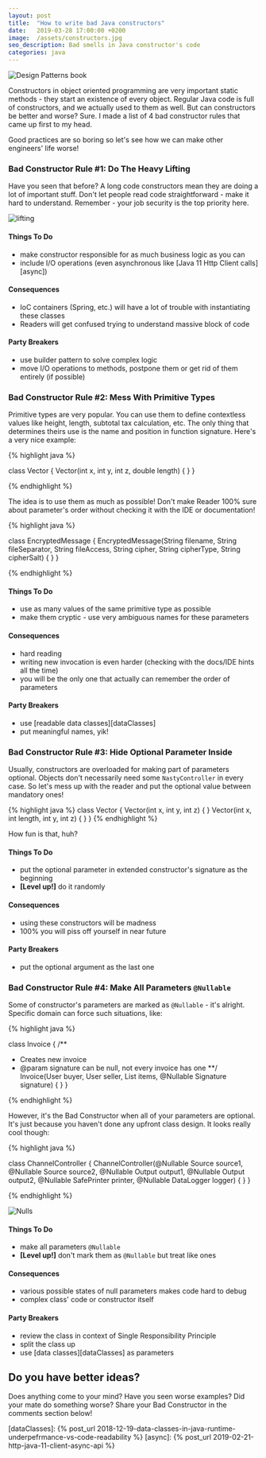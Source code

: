 ```yaml
---
layout: post
title:  "How to write bad Java constructors"
date:   2019-03-28 17:00:00 +0200
image:  /assets/constructors.jpg
seo_description: Bad smells in Java constructor's code 
categories: java
---
```


![Design Patterns book](/assets/constructors.jpg)

Constructors in object oriented programming are very important static methods - they start an existence of every object. Regular Java code is full of constructors, and we actually used to them as well. But can constructors be better and worse? Sure. I made a list of 4 bad constructor rules that came up first to my head.

Good practices are so boring so let's see how we can make other engineers' life worse!

<!-- more -->

### Bad Constructor Rule #1: Do The Heavy Lifting

Have you seen that before? A long code constructors mean they are doing a lot of important stuff. Don't let people read code straightforward - make it hard to understand. Remember - your job security is the top priority here.

![lifting](/assets/lifting.gif)

#### Things To Do

* make constructor responsible for as much business logic as you can
* include I/O operations (even asynchronous like [Java 11 Http Client calls][async])

#### Consequences

* IoC containers (Spring, etc.) will have a lot of trouble with instantiating these classes
* Readers will get confused trying to understand massive block of code

#### Party Breakers

* use builder pattern to solve complex logic
* move I/O operations to methods, postpone them or get rid of them entirely (if possible)

### Bad Constructor Rule #2: Mess With Primitive Types

Primitive types are very popular. You can use them to define contextless values like height, length, subtotal tax calculation, etc. The only thing that determines theirs use is the name and position in function signature. Here's a very nice example:

{% highlight java %}

class Vector {
  Vector(int x, int y, int z, double length) { }
}

{% endhighlight %}

The idea is to use them as much as possible! Don't make Reader 100% sure about parameter's order without checking it with the IDE or documentation!

{% highlight java %}

class EncryptedMessage {
  EncryptedMessage(String filename, String fileSeparator, String fileAccess, String cipher, String cipherType, String cipherSalt) { }
}

{% endhighlight %}

#### Things To Do

* use as many values of the same primitive type as possible
* make them cryptic - use very ambiguous names for these parameters

#### Consequences

* hard reading
* writing new invocation is even harder (checking with the docs/IDE hints all the time)
* you will be the only one that actually can remember the order of parameters

#### Party Breakers

* use [readable data classes][dataClasses]
* put meaningful names, yik!

### Bad Constructor Rule #3: Hide Optional Parameter Inside

Usually, constructors are overloaded for making part of parameters optional. Objects don't necessarily need some `NastyController` in every case. So let's mess up with the reader and put the optional value between mandatory ones! 

{% highlight java %}
class Vector {
  Vector(int x, int y, int z) { }
  Vector(int x, int length, int y, int z) { }
}
{% endhighlight %}

How fun is that, huh?

#### Things To Do

* put the optional parameter in extended constructor's signature as the beginning
* **[Level up!]** do it randomly

#### Consequences

* using these constructors will be madness
* 100% you will piss off yourself in near future

#### Party Breakers

* put the optional argument as the last one

### Bad Constructor Rule #4: Make All Parameters `@Nullable`

Some of constructor's parameters are marked as `@Nullable` - it's alright. Specific domain can force such situations, like:

{% highlight java %}

class Invoice {
  /**
  * Creates new invoice
  * @param signature can be null, not every invoice has one
  **/
  Invoice(User buyer, User seller, List<Items> items, @Nullable Signature signature) { }
}

{% endhighlight %}

However, it's the Bad Constructor when all of your parameters are optional. It's just because you haven't done any upfront class design. It looks really cool though:

{% highlight java %}

class ChannelController {
  ChannelController(@Nullable Source source1, @Nullable Source source2, @Nullable Output output1, @Nullable Output output2, @Nullable SafePrinter printer, @Nullable DataLogger logger) { }
}

{% endhighlight %}

![Nulls](/assets/nulls.jpg)

#### Things To Do

* make all parameters `@Nullable`
* **[Level up!]** don't mark them as `@Nullable` but treat like ones

#### Consequences

* various possible states of null parameters makes code hard to debug
* complex class' code or constructor itself

#### Party Breakers

* review the class in context of Single Responsibility Principle
* split the class up
* use [data classes][dataClasses] as parameters

## Do you have better ideas?

Does anything come to your mind? Have you seen worse examples? Did your mate do something worse? Share your Bad Constructor in the comments section below!

[dataClasses]: {% post_url 2018-12-19-data-classes-in-java-runtime-underpefrmance-vs-code-readability %}
[async]: {% post_url 2019-02-21-http-java-11-client-async-api %}
